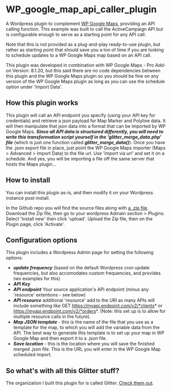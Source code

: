 # WP_google_map_api_caller_plugin
A Wordpress plugin to complement [WP Google Maps](https://www.wpgmaps.com/), providing an API calling function.  This example was built to call the ActiveCampaign API but is configurable enough to serve as a starting point for any API call.

Note that this is not provided as a plug-and-play ready-to-use plugin, but rather as starting point that should save you a ton of time if you are looking to schedule updates to a WP Google Maps map based on an API call.

This plugin was developed in combination with WP Google Maps - Pro Add-on Version: 8.1.20, but this said there are no code dependencies between this plugin and the WP Google Maps plugin so you should be fine on any version of the WP Google Maps plugin as long as you can use the schedule option under 'Import Data'.

## How this plugin works
This plugin will call an API endpoint you specify (using your API key for credentials) and retrieve a json payload for Map Marker and Polyline data.
It will then manipulate that json data into a format that can be imported by WP Google Maps. ***Since all API data is structured differently, you will need to write this transformation script yourself in the 'glitter_merge_data.php' file*** (which is just one function called ***glitter_merge_data()***).
Once you have the .json export file in place, just point the WP Google Maps importer (Maps > Advanced > Import Data) to the file url.  Use 'import via url' and set it on a schedule.  And yes, you will be importing a file off the same server that hosts the Maps plugin...

## How to install
You can install this plugin as-is, and then modify it on your Wordpress instance post-install.

In the Github repo you will find the source files along with [a .zip file](https://github.com/frasermarlow/WP_google_map_api_caller_plugin/blob/main/wpgmap_api_plugin.zip).  Download the Zip file, then go to your wordpress Admain section > Plugins.  Select 'Install new' then click 'upload'.  Upload the Zip file, then on the Plugin page, click 'Activate'.

## Configuration options
This plugin includes a Wordpress Admin page for setting the following options:
- ***update frequency*** (based on the default Wordpress cron update frequencies, but also accomodates custom frequencies, and provides two examples for this)
- ***API Key***
- ***API endpoint***  Your source application's API endpoint (minus any 'resource' extentions - see below)
-  ***API resource*** additional 'resource' add to the URI as many APIs will include something like GET https://myapi.endpoint.com/v2/*clients* or https://myapi.endpoint.com/v2/*orders*.  (Note: this set up is to allow for multiple resource calls in the future).
- ***Map JSON template*** - this is the name of the file that you use as a template for the map, to which you will add the variable data from the API.  The best way to generate this template is to set up your map in WP Google Map and then export it to a .json file.
- ***Save location*** - this is the location where you will save the finished merged .json file.  This is the URL you will enter in the WP Google Map scheduled import.

## So what's with all this Glitter stuff?
The organization I built this plugin for is called Glitter. [Check them out](https://getglitterapp.com).
